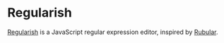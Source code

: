 Regularish
==========
[Regularish](http://regularish.com/) is a JavaScript regular expression editor,
inspired by [Rubular](http://rubular.com/).
